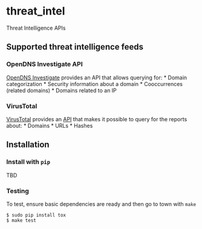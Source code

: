# threat_intel
Threat Intelligence APIs

## Supported threat intelligence feeds

### OpenDNS Investigate API

[OpenDNS Investigate](https://investigate.opendns.com/) provides an API that
allows querying for:
	* Domain categorization
	* Security information about a domain
	* Cooccurrences (related domains)
	* Domains related to an IP

### VirusTotal

[VirusTotal](https://www.virustotal.com/) provides an
[API](https://www.virustotal.com/en/documentation/public-api/) that makes it
possible to query for the reports about:
	* Domains
	* URLs
	* Hashes

## Installation

### Install with `pip`
TBD

### Testing
To test, ensure basic dependencies are ready and then go to town with `make`
```shell
$ sudo pip install tox
$ make test
```
